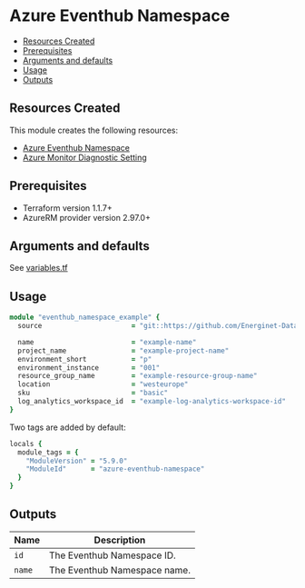 # Azure Eventhub Namespace

- [Resources Created](#resources-created)
- [Prerequisites](#prerequisites)
- [Arguments and defaults](#arguments-and-defaults)
- [Usage](#usage)
- [Outputs](#outputs)

## Resources Created

This module creates the following resources:

- [Azure Eventhub Namespace](https://registry.terraform.io/providers/hashicorp/azurerm/latest/docs/resources/eventhub_namespace)
- [Azure Monitor Diagnostic Setting](https://registry.terraform.io/providers/hashicorp/azurerm/latest/docs/resources/monitor_diagnostic_setting)

## Prerequisites

- Terraform version 1.1.7+
- AzureRM provider version 2.97.0+

## Arguments and defaults

See [variables.tf](./variables.tf)

## Usage

```ruby
module "eventhub_namespace_example" { 
  source                      = "git::https://github.com/Energinet-DataHub/geh-terraform-modules.git//azure/eventhub-namespace?ref=5.1.0"

  name                        = "example-name"
  project_name                = "example-project-name"
  environment_short           = "p"
  environment_instance        = "001"
  resource_group_name         = "example-resource-group-name"
  location                    = "westeurope"
  sku                         = "basic"
  log_analytics_workspace_id  = "example-log-analytics-workspace-id"
}
```

Two tags are added by default:

```ruby
locals {
  module_tags = {
    "ModuleVersion" = "5.9.0"
    "ModuleId"      = "azure-eventhub-namespace"
  }
}
```

## Outputs

| Name | Description |
|-|-|
| `id` | The Eventhub Namespace ID. |
| `name` | The Eventhub Namespace name. |